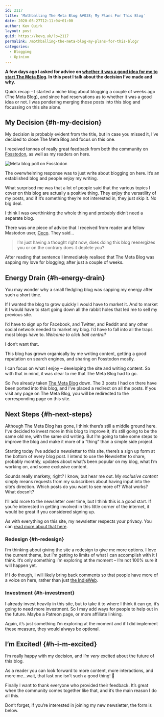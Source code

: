 ```yaml
---
id: 2117
title: 'Mothballing The Meta Blog &#038; My Plans For This Blog'
date: 2020-05-27T12:11:04+01:00
author: Kev Quirk
layout: post
guid: https://kevq.uk/?p=2117
permalink: /mothballing-the-meta-blog-my-plans-for-this-blog/
categories:
  - Blogging
  - Opinion
---
```

**A few days ago I asked for advice on [whether it was a good idea for me to start The Meta Blog](https://kevq.uk/was-creating-a-dedicated-niche-blog-a-bad-idea/). In this post I talk about the decision I&#8217;ve made and why.**

Quick recap &#8211; I started a niche blog about blogging a couple of weeks ago (The Meta Blog), and since had reservations as to whether it was a good idea or not. I was pondering merging those posts into this blog and focussing on this site alone.

## My Decision {#h-my-decision}

My decision is probably evident from the title, but in case you missed it, I&#8217;ve decided to close The Meta Blog and focus on this one.

I received tonnes of really great feedback from both the community on [Fosstodon](https://fosstodon.org), as well as my readers on here.

<div class="wp-block-image">
  <img loading="lazy" width="913" height="708" src="/assets/images/wp-images/2020/05/meta-blog-poll-fosstodon.png" alt="Meta blog poll on Fosstodon" class="wp-image-2120" srcset="/assets/images/wp-images/2020/05/meta-blog-poll-fosstodon.png 913w, /assets/images/wp-images/2020/05/meta-blog-poll-fosstodon-300x233.png 300w, /assets/images/wp-images/2020/05/meta-blog-poll-fosstodon-768x596.png 768w" sizes="(max-width: 913px) 100vw, 913px" />
</div>

The overwhelming response was to just write about blogging on here. It&#8217;s an established blog and people enjoy my writing.

What surprised me was that a lot of people said that the various topics I cover on this blog are actually a positive thing. They enjoy the versatility of my posts, and if it&#8217;s something they&#8217;re not interested in, they just skip it. No big deal.

I think I was overthinking the whole thing and probably didn&#8217;t need a separate blog.

There was one piece of advice that I received from reader and fellow Mastodon user, [Coco](https://mamot.fr/@globcoco). They said&#8230;

<blockquote class="wp-block-quote">
  <p>
    I&#8217;m just having a thought right now, does doing this blog reenergizes you or on the contrary does it deplete you?
  </p>
</blockquote>

After reading that sentence I immediately realised that The Meta Blog was sapping my love for blogging; after just a couple of weeks.

## Energy Drain {#h-energy-drain}

You may wonder why a small fledgling blog was sapping my energy after such a short time.

If I wanted the blog to grow quickly I would have to market it. And to market it I would have to start going down all the rabbit holes that led me to sell my previous site.

I&#8217;d have to sign up for Facebook, and Twitter, and Reddit and any other social network needed to market my blog. I&#8217;d have to fall into all the traps most blogs have to. _Welcome to click bait central!_

I don&#8217;t want that.

This blog has grown organically by me writing content, getting a good reputation on search engines, and sharing on Fosstodon mostly.

I can focus on what I enjoy &#8211; developing the site and writing content. So with that in mind, it was clear to me that The Meta Blog had to go.

So I&#8217;ve already taken <a rel="noreferrer noopener" href="https://themeta.blog" target="_blank">The Meta Blog</a> down. The 3 posts I had on there have been ported into this blog, and I&#8217;ve placed a redirect on all the posts. If you visit any page on The Meta Blog, you will be redirected to the corresponding page on this site.

## Next Steps {#h-next-steps}

Although The Meta Blog has gone, I think there&#8217;s still a middle ground here. I&#8217;ve decided to invest more in this blog to improve it; it&#8217;s still going to be the same old me, with the same old writing. But I&#8217;m going to take some steps to improve the blog and make it more of a &#8220;thing&#8221; than a simple side project.

Starting today I&#8217;ve added a newsletter to this site, there&#8217;s a sign up form at the bottom of every blog post. I intend to use the Newsletter to share, probably monthly, updates about what&#8217;s been popular on my blog, what I&#8217;m working on, and some exclusive content.

Sounds really markety, right? I know, but hear me out. My _exclusive content_ simply means requests from my subscribers about having input into the site&#8217;s direction. Which posts do you want to see more of? What works? What doesn&#8217;t?

I&#8217;ll add more to the newsletter over time, but I think this is a good start. If you&#8217;re interested in getting involved in this little corner of the internet, it would be great if you considered signing up.

As with everything on this site, my newsletter respects your privacy. You can [read more about that here](https://kevq.uk/privacy/#3).

### Redesign {#h-redesign}

I&#8217;m thinking about giving the site a redesign to give me more options. I love the current theme, but I&#8217;m getting to limits of what I can accomplish with it I think. It&#8217;s only something I&#8217;m exploring at the moment &#8211; I&#8217;m not 100% sure it will happen yet.

If I do though, I will likely bring back comments so that people have more of a voice on here, rather than just [the IndieWeb](https://kevq.uk/implementing-the-indieweb-into-my-website/).

### Investment {#h-investment}

I already invest heavily in this site, but to take it to where I think it can go, it&#8217;s going to need more investment. So I may add ways for people to help out in the future. Maybe a Patreon page, or more affiliate linking.

Again, it&#8217;s just something I&#8217;m exploring at the moment and if I did implement these measure, they would always be optional.

## I&#8217;m Excited! {#h-i-m-excited}

I&#8217;m really happy with my decision, and I&#8217;m _very_ excited about the future of this blog.

As a reader you can look forward to more content, more interactions, and more me&#8230;wait, that last one isn&#8217;t such a good thing! 🙂

Finally I want to thank everyone who provided their feedback. It&#8217;s great when the community comes together like that, and it&#8217;s the main reason I do all this.

Don&#8217;t forget, if you&#8217;re interested in joining my new newsletter, the form is below.
